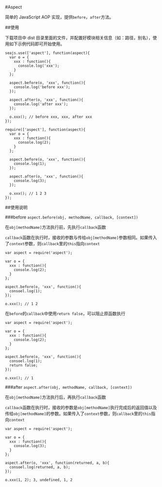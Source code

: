 #Aspect

简单的 JavaScript AOP 实现，提供``before``，``after``方法。

##使用

下载项目中 dist 目录里面的文件，并配置好模块相关信息（如：路径，别名），使用如下示例代码即可开始使用。

```
seajs.use(['aspect'], function(aspect){
  var o = {
    xxx : function(){
      console.log('xxx');
    }
  };
  
  aspect.before(o, 'xxx', function(){
    console.log('before xxx');
  });
  
  aspect.after(o, 'xxx', function(){
    console.log('after xxx');
  });
  
  o.xxx(); // before xxx, xxx, after xxx
});

require(['aspect'], function(aspect){
  var o = {
    xxx : function(){
      console.log(2);
    }
  };
  
  aspect.before(o, 'xxx', function(){
    console.log(1);
  });
  
  aspect.after(o, 'xxx', function(){
    console.log(3);
  });
  
  o.xxx(); // 1 2 3
});
```

##使用说明

###before ``aspect.before(obj, methodName, callback, [context])``

在``obj[methodName]``方法执行前，先执行``callback``函数

``callback``函数在执行时，接收的参数与传给``obj[methodName]``参数相同。如果传入了``context``参数，则``callback``里的``this``指向``context``

```
var aspect = require('aspect');

var o = {
  xxx : function(){
    console.log(2);
  }
};

aspect.before(o, 'xxx', function(){
  consoel.log(1);
});

o.xxx(); // 1 2
```

在``before``的``callback``中使用``return false``，可以阻止原函数执行

```
var aspect = require('aspect');

var o = {
  xxx : function(){
    console.log(2);
  }
};

aspect.before(o, 'xxx', function(){
  consoel.log(1);
  return false;
});

o.xxx(); // 1
```

###after ``aspect.after(obj, methodName, callback, [context])``

在``obj[methodName]``方法执行后，再执行``callback``函数

``callback``函数在执行时，接收的参数是``obj[methodName]``执行完成后的返回值以及传给``obj[methodName]``的参数。如果传入了``context``参数，则``callback``里的``this``指向``context``

```
var aspect = require('aspect');

var o = {
  xxx : function(){
    console.log(3);
  }
};

aspect.after(o, 'xxx', function(returned, a, b){
  consoel.log(returned, a, b);
});

o.xxx(1, 2); 3, undefined, 1, 2
```
